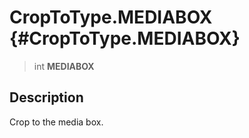 CropToType.MEDIABOX {#CropToType.MEDIABOX}
===================

> int **MEDIABOX**

Description
-----------

Crop to the media box.
